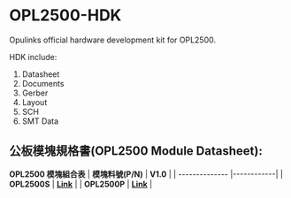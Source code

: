 # OPL2500-HDK
Opulinks official hardware development kit for OPL2500.

HDK include:
1. Datasheet
2. Documents  
3. Gerber  
4. Layout  
5. SCH  
6. SMT Data  

## 公板模塊規格書(OPL2500 Module Datasheet):

**OPL2500 模塊組合表**
| **模塊料號(P/N)**    | **V1.0** |
| -------------- |------------|
| **OPL2500S**      | **[Link](https://github.com/Opulinks-Tech/OPL2500A0-HDK/blob/main/OPL2500S-i5006_OP25%20datasheet_DSCN_1.0.pdf)**  | 
| **OPL2500P**      | **[Link](https://github.com/Opulinks-Tech/OPL2500A0-HDK/blob/main/OPL2500P-i5005_OP25_ePA%20datasheet_DSCN_1.0.pdf)** |
